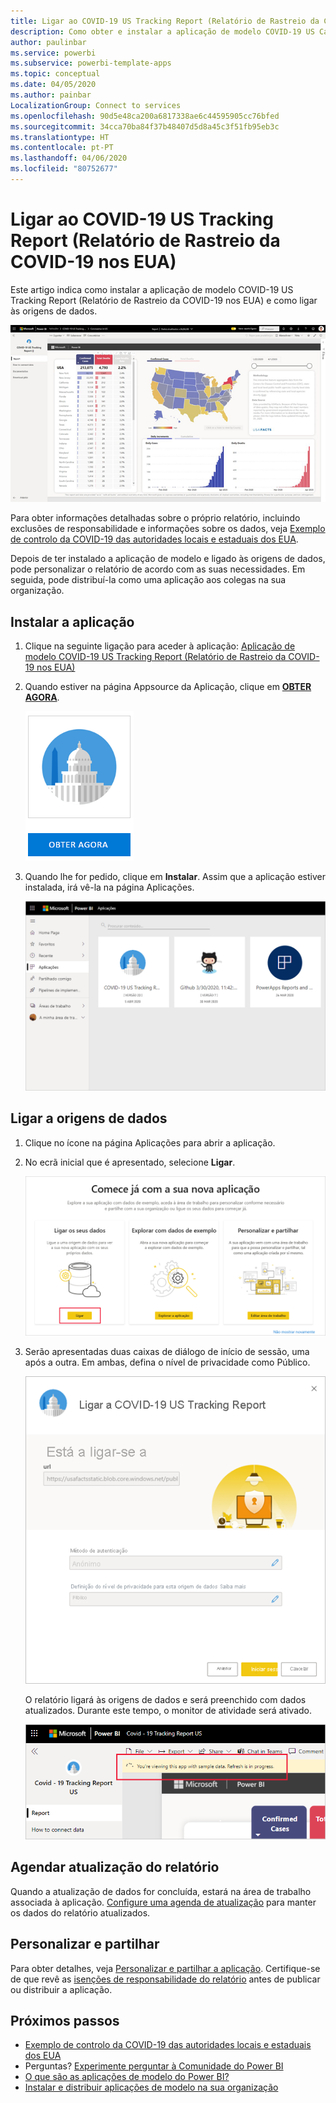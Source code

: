 ```yaml
---
title: Ligar ao COVID-19 US Tracking Report (Relatório de Rastreio da COVID-19 nos EUA)
description: Como obter e instalar a aplicação de modelo COVID-19 US Cases (Casos de COVID-19 nos EUA) e como ligar aos dados.
author: paulinbar
ms.service: powerbi
ms.subservice: powerbi-template-apps
ms.topic: conceptual
ms.date: 04/05/2020
ms.author: painbar
LocalizationGroup: Connect to services
ms.openlocfilehash: 90d5e48ca200a6817338ae6c44595905cc76bfed
ms.sourcegitcommit: 34cca70ba84f37b48407d5d8a45c3f51fb95eb3c
ms.translationtype: HT
ms.contentlocale: pt-PT
ms.lasthandoff: 04/06/2020
ms.locfileid: "80752677"
---
```

# <a name="connect-to-the-covid-19-us-tracking-report"></a>Ligar ao COVID-19 US Tracking Report (Relatório de Rastreio da COVID-19 nos EUA)
Este artigo indica como instalar a aplicação de modelo COVID-19 US Tracking Report (Relatório de Rastreio da COVID-19 nos EUA) e como ligar às origens de dados.

![COVID-19 US Tracking Report (Relatório de Rastreio da COVID-19 nos EUA)](media/service-connect-to-covid-19-tracking/service-covid-19-us-tracking-report-title-screen.png)

Para obter informações detalhadas sobre o próprio relatório, incluindo exclusões de responsabilidade e informações sobre os dados, veja [Exemplo de controlo da COVID-19 das autoridades locais e estaduais dos EUA](../create-reports/sample-covid-19-us.md).

Depois de ter instalado a aplicação de modelo e ligado às origens de dados, pode personalizar o relatório de acordo com as suas necessidades. Em seguida, pode distribuí-la como uma aplicação aos colegas na sua organização.

## <a name="install-the-app"></a>Instalar a aplicação

1. Clique na seguinte ligação para aceder à aplicação: [Aplicação de modelo COVID-19 US Tracking Report (Relatório de Rastreio da COVID-19 nos EUA)](https://appsource.microsoft.com/en-us/product/power-bi/pbi-contentpacks.covid19ms)

1. Quando estiver na página Appsource da Aplicação, clique em [**OBTER AGORA**](https://appsource.microsoft.com/en-us/product/power-bi/pbi-contentpacks.covid19ms).

    [![COVID-19 US Tracking Report (Relatório de Rastreio da COVID-19 nos EUA) no Appsource](media/service-connect-to-covid-19-tracking/service-covid-19-us-tracking-report-appsource-icon.png)](https://appsource.microsoft.com/en-us/product/power-bi/pbi-contentpacks.covid19ms)

1. Quando lhe for pedido, clique em **Instalar**. Assim que a aplicação estiver instalada, irá vê-la na página Aplicações.

   ![COVID-19 US Tracking Report (Relatório de Rastreio da COVID-19 nos EUA) na página Aplicações](media/service-connect-to-covid-19-tracking/service-covid-19-us-tracking-report-apps-page-icon.png)

## <a name="connect-to-data-sources"></a>Ligar a origens de dados

1. Clique no ícone na página Aplicações para abrir a aplicação.

1. No ecrã inicial que é apresentado, selecione **Ligar**.

   ![Ecrã inicial da aplicação de modelo](media/service-connect-to-covid-19-tracking/service-covid-19-us-tracking-report-splash-screen.png)

1. Serão apresentadas duas caixas de diálogo de início de sessão, uma após a outra. Em ambas, defina o nível de privacidade como Público.

   ![Caixa de diálogo de início de sessão do COVID-19 US Tracking Report (Relatório de Rastreio da COVID-19 nos EUA)](media/service-connect-to-covid-19-tracking/service-covid-19-us-tracking-report-signin-dialog.png)

   O relatório ligará às origens de dados e será preenchido com dados atualizados. Durante este tempo, o monitor de atividade será ativado.

   ![Atualização do COVID-19 US Tracking Report (Relatório de Rastreio da COVID-19 nos EUA) em curso](media/service-connect-to-covid-19-tracking/service-covid-19-us-tracking-report-refresh-monitor.png)

## <a name="schedule-report-refresh"></a>Agendar atualização do relatório

Quando a atualização de dados for concluída, estará na área de trabalho associada à aplicação. [Configure uma agenda de atualização](../refresh-scheduled-refresh.md) para manter os dados do relatório atualizados.

## <a name="customize-and-share"></a>Personalizar e partilhar

Para obter detalhes, veja [Personalizar e partilhar a aplicação](../service-template-apps-install-distribute.md#customize-and-share-the-app). Certifique-se de que revê as [isenções de responsabilidade do relatório](../create-reports/sample-covid-19-us.md#disclaimers) antes de publicar ou distribuir a aplicação.

## <a name="next-steps"></a>Próximos passos
* [Exemplo de controlo da COVID-19 das autoridades locais e estaduais dos EUA](../create-reports/sample-covid-19-us.md)
* Perguntas? [Experimente perguntar à Comunidade do Power BI](https://community.powerbi.com/)
* [O que são as aplicações de modelo do Power BI?](../service-template-apps-overview.md)
* [Instalar e distribuir aplicações de modelo na sua organização](../service-template-apps-install-distribute.md)
